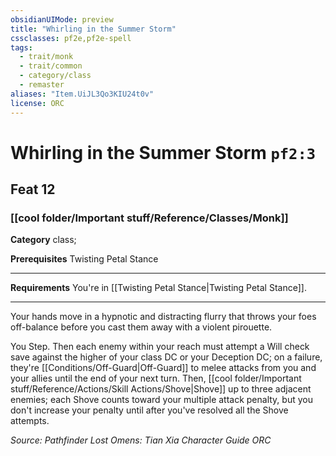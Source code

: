 ```yaml
---
obsidianUIMode: preview
title: "Whirling in the Summer Storm"
cssclasses: pf2e,pf2e-spell
tags:
  - trait/monk
  - trait/common
  - category/class
  - remaster
aliases: "Item.UiJL3Qo3KIU24t0v"
license: ORC
---
```

# Whirling in the Summer Storm `pf2:3`
## Feat 12
### [[cool folder/Important stuff/Reference/Classes/Monk]]

**Category** class; 



**Prerequisites** Twisting Petal Stance
* * *
**Requirements** You're in [[Twisting Petal Stance|Twisting Petal Stance]].

* * *

Your hands move in a hypnotic and distracting flurry that throws your foes off-balance before you cast them away with a violent pirouette.

You Step. Then each enemy within your reach must attempt a Will check save against the higher of your class DC or your Deception DC; on a failure, they're [[Conditions/Off-Guard|Off-Guard]] to melee attacks from you and your allies until the end of your next turn. Then, [[cool folder/Important stuff/Reference/Actions/Skill Actions/Shove|Shove]] up to three adjacent enemies; each Shove counts toward your multiple attack penalty, but you don't increase your penalty until after you've resolved all the Shove attempts.

*Source: Pathfinder Lost Omens: Tian Xia Character Guide*
*ORC*